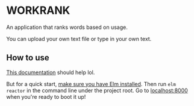 # WORKRANK

An application that ranks words based on usage.

You can upload your own text file or type in your own text. 

## How to use

[This documentation](https://guide.elm-lang.org/install.html) should help lol.

But for a quick start, [make sure you have Elm installed](https://elmprogramming.com/elm-package.html). Then run `elm reactor` in the command line under the project root. Go to [localhost:8000](localhost:8000) when you're ready to boot it up!
